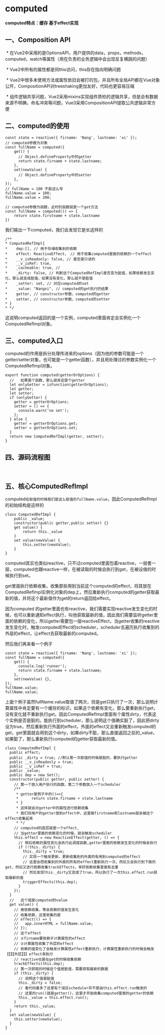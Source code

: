 # computed

**computed特点：缓存 基于effect实现**

## 一、Composition API

​    \* 在Vue2中采用的是OptionsAPI，用户提供的data，props，methods，computed，watch等属性（用在负责的业务逻辑中会出现反复横跳的问题）

​    \* Vue2中所有的属性都是同this访问，this存在指向明确问题

​    \* Vue2中很多未使用方法或属性依旧会被打的包，并且所有全局API都在Vue对象公开，CompositionAPI对treeshaking更加友好，代码也更容易压缩

​    \* 组件逻辑共享问题，Vue2采用mixins实现组件质检的逻辑共享，但是会有数据来源不明确，命名冲突等问题，Vue3采用CompositionAPI提取公共逻辑非常方便

## 二、computed的使用

```
const state = reactive({ firname: 'Nang', lastname: 'xi' });
// computed参数为对象
const fullName = computed({
    get() {
      // Object.defineProperty中的getter
      return state.firname + state.lastname;
    },
    set(newValue) {
      // Object.defineProperty中的setter
    },
});
// fullName = 100 不能这么写
fullName.value = 100;
fullName.value = 200;

// computed参数为函数，此时的函数就是一个get方法
const fullName = computed(() => {
	return state.firstname + state.lastname
})
```

我们输出一下computed，我们会发现它是长这样的

```
/**
* ComputedRefImpl{
*    dep:[], // 用于存储收集到的依赖
*    effect: ReactiveEffect， // 用于收集computed里面的依赖的一个effect 
*    __v_isReadonly: false, // 是否是只读的
*    __v_isRef: true,
*    _cacheable: true, // 
*    _dirty: false, // 判断这个ComputedRefImpl是否变为脏值，如果依赖发生变化，那么就变成脏值，如果没有变化，那么就不是脏值
*    _setter: set, // 对应computed的set
*    _value: "Nangxi", // computed的get执行的结果
*    getter, // constructor参数，computed的getter
*    setter, // constructor参数，computed的setter
* }
* */
```

这说明computed返回的是一个实例，computed里面肯定会实例化一个ComputedRefImpl对象。

## 三、computed入口

computed的作用是拆分处理传进来的options（因为他的参数可能是一个getter/setter对象，也可能是一个getter函数），并且用处理过的参数实例化一个ComputedRefImpl对象。

```
export function computed(getterOrOptions) {
  //   如果是个函数，那么就肯定是个getter
  let onlyGetter = isFunction(getterOrOptions);
  let getter;
  let setter;
  if (onlyGetter) {
    getter = getterOrOptions;
    setter = () => {
      console.warn('no set');
    };
  } else {
    getter = getterOrOptions.get;
    setter = getterOrOptions.set;
  }
  return new ComputedRefImpl(getter, setter);
}
```
## 四、源码流程图

 <Image :src="'/front-frame/vue3/computed/1.png'" />

 <Image :src="'/front-frame/vue3/computed/2.png'" />

## 五、核心ComputedRefImpl

computed`在取值的时候我们是这么取值的fullName.value`，因此ComputedRefImpl的初始结构是这样的

```
class ComputedRefImpl {
	public _value;
	constructor(public getter,public setter) {}
	get value() {
		return this._value
	}
	set value(newValue) {
		this.setter(newValue);
	}
}
```

computed其实也类似reactive，只不过computed里面包着reactive，一层套一层，computed也跟reactive一样，在被读取的时候会执行到get，在被设值的时候执行到set。

get里面执行依赖收集，收集那些用到当前这个computed的effect，将其放在ComputedRefImpl实例化对象的dep上，然后重新执行computed的getter获取最新的值，并将这个最新值作为get的return返回给effect。

因为computed 的getter里面也有reactive，我们需要实现reactive发生变化的时候，也可以重新通知effect执行，叫他获取最新的值，因此我们需要监听getter里面的依赖的变化，所以getter需要包一层reactiveEffect，当getter收集的reactive发生变化时，触发computedEffect的scheduler，scheduler去遍历执行收集到的外层的effect，让effect去获取最新的computed。

然后我们再来看一个例子

```
const state = reactive({ firname: 'Nang', lastname: 'xi' });
const fullName = computed({
    get() {
      console.log('runner');
      return state.firname + state.lastname;
    },
	set(newValue) {},
});
fullName.value;
fullName.value;
```

上面个例子虽然fullName.value取值了两次，但是get只执行了一次，那么说明计算属性中肯定要有一个缓存的标识，如果这个依赖有变化，那么要重新执行get，没有变化就不重新执行get。因此ComputedRefImpl里面有个属性dirty，代表这个实例是否是脏的。能执行到scheduler，那么说明这个值确实脏了，因此把dirty设为true，然后重新执行外面的effect，外面的effect又会重新触发computed的get，get里面就会用到这个dirty，如果dirty不脏，那么直接返回之前的_value，如果脏了，那么重新执行computed的getter获取最新的值。

```
class ComputedRefImpl {
  public effect;
  public _dirty = true; //默认第一次取值的时候是脏的，要执行getter
  public __v_isReadonly = true;
  public __v_isRef = true;
  public _value;
  public dep = new Set();
  constructor(public getter, public setter) {
    // 第一个放入用户执行的函数，第二个参数放入一个scheduler
    /**
     * getter是例子中的()=>{
     *      return state.firname + state.lastname
     * }
     * 这样就会对getter中的属性进行依赖收集
     * 我们将用户的getter放到effect中，这里面firstname和lastname就会被这个effect收集起来
     * */
    // computed的底层就是一个effect,
    // 当getter里面的依赖变化的时候，就会触发scheduler
    this.effect = new ReactiveEffect(getter, () => {
      // 稍后依赖的属性变化会执行此调度函数,getter里面的依赖发生变化的时候会执行
      if (!this._dirty) {
        this._dirty = true;
        // 实现一个触发更新，更新收集到的外面的有用到computed的effect
        // 这里会把收集到的外面的所有的effect重新执行一次，然后又会执行到下面的get，然后又进行依赖收集trackEffects，幸好依赖收集里面有去重
        // 然后发现this._dirty又变成了true，所以执行了一次this.effect.run获取最新的值
        triggerEffects(this.dep);
      }
    });
  }
  //   这个就是computed的value
  get value() {
    // 做依赖收集，等会依赖的值发生变化
    // 收集依赖，这里收集的是
    // effect(() => {
    //   app.innerHTML = fullName.value;
    // });
    // 这个effect
    // ①firname要依赖于计算属性的effect
    // ②计算属性收集了外层的effect
    // 依赖的值变化了会触发计算属性effect重新执行，计算属性重新执行的时候会触发【【【【外层】】】effect来执行
    // reactive也是在get的时候收集依赖
    trackEffects(this.dep);
    // 第一次获取的时候这个值是脏值，需要获取最新的数据
    if (this._dirty) {
      // 说明这个值是脏值
      this._dirty = false;
      // 看代码看多了这里有个误区scheduler并不是由this.effect.run触发的
      // 这里的run()就是getter()，这里才开始收集computed里面的getter的依赖
      this._value = this.effect.run();
    }
    return this._value;
  }
  set value(newValue) {
    this.setter(newValue);
  }
}
```

